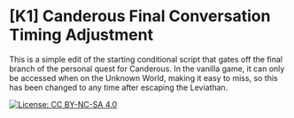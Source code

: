 # [K1] Canderous Final Conversation Timing Adjustment
This is a simple edit of the starting conditional script that gates off the final branch of the personal quest for Canderous. In the vanilla game, it can only be accessed when on the Unknown World, making it easy to miss, so this has been changed to any time after escaping the Leviathan.

[![License: CC BY-NC-SA 4.0](https://img.shields.io/badge/License-CC%20BY--NC--SA%204.0-lightgrey.svg)](https://creativecommons.org/licenses/by-nc-sa/4.0/)
